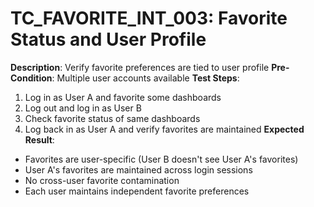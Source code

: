 # TC_FAVORITE_INT_003: Favorite Status and User Profile

**Description**: Verify favorite preferences are tied to user profile
**Pre-Condition**: Multiple user accounts available
**Test Steps**:
1. Log in as User A and favorite some dashboards
2. Log out and log in as User B
3. Check favorite status of same dashboards
4. Log back in as User A and verify favorites are maintained
**Expected Result**:
- Favorites are user-specific (User B doesn't see User A's favorites)
- User A's favorites are maintained across login sessions
- No cross-user favorite contamination
- Each user maintains independent favorite preferences